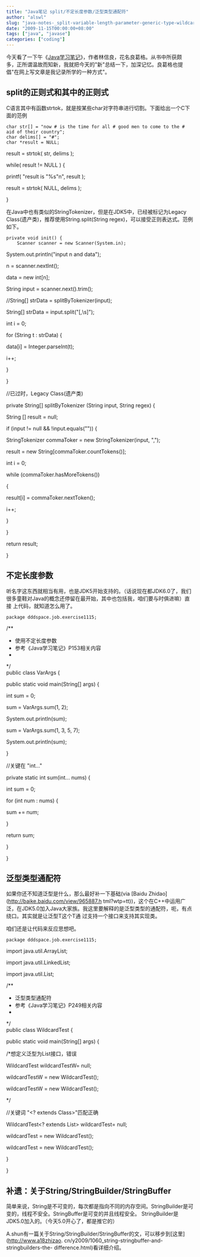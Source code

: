 ```yaml
---
title: "Java笔记 split/不定长度参数/泛型类型通配符"
author: "alswl"
slug: "java-notes-_split-variable-length-parameter-generic-type-wildcard"
date: "2009-11-15T00:00:00+08:00"
tags: ["java", "javase"]
categories: ["coding"]
---
```


今天看了一下午《[Java学习笔记](http://www.douban.com/subject/2057790/)》，作者林信良，花名良葛格。从书中所获颇
多，正所谓温故而知新，我就把今天的"新"总结一下，加深记忆。良葛格也提倡"在网上写文章是我记录所学的一种方式"。

## split的正则式和其中的正则式

C语言其中有函数strtok，就是按某些char对字符串进行切割。下面给出一个C下面的范例

    
    char str[] = "now # is the time for all # good men to come to the # aid of their country";
    char delims[] = "#";
    char *result = NULL;

result = strtok( str, delims );

while( result != NULL ) {

printf( "result is "%s"n", result );

result = strtok( NULL, delims );

}

在Java中也有类似的StringTokenizer，但是在JDK5中，已经被标记为Legacy
Class(遗产类)，推荐使用String.split(String regex)，可以接受正则表达式。范例如下。

    
    private void init() {
    	Scanner scanner = new Scanner(System.in);

System.out.println("input n and data");

n = scanner.nextInt();

data = new int[n];

String input = scanner.next().trim();

//String[] strData = splitByTokenizer(input);

String[] strData = input.split("[,\s]");

int i = 0;

for (String t : strData) {

data[i] = Integer.parseInt(t);

i++;

}

}

//已过时，Legacy Class(遗产类)

private String[] splitByTokenizer (String input, String regex) {

String [] result = null;

if (input != null && !input.equals("")) {

StringTokenizer commaToker = new StringTokenizer(input, ",");

result = new String[commaToker.countTokens()];

int i = 0;

while (commaToker.hasMoreTokens())

{

result[i] = commaToker.nextToken();

i++;

}

}

return result;

}

## 不定长度参数

听名字这东西就相当有用，也是JDK5开始支持的。（话说现在都JDK6.0了，我们很多童鞋对Java的概念还停留在最开始，其中也包括我，咱们要与时俱进嘛）直接
上代码，就知道怎么用了。

    
    package dddspace.job.exercise1115;

/**

* 使用不定长度参数  
* 参考《Java学习笔记》P153相关内容  
*   
*/  
public class VarArgs {

public static void main(String[] args) {

  
int sum = 0;

sum = VarArgs.sum(1, 2);

System.out.println(sum);

  
sum = VarArgs.sum(1, 3, 5, 7);

System.out.println(sum);

}

//关键在 "int..."

private static int sum(int... nums) {

int sum = 0;

for (int num : nums) {

sum += num;

}

return sum;

}

}

## 泛型类型通配符

如果你还不知道泛型是什么，那么最好补一下基础(via [Baidu Zhidao](http://baike.baidu.com/view/965887.h
tml?wtp=tt))，这个在C++中运用广泛，在JDK5.0加入Java大家族。我这里要解释的是泛型类型的通配符，呃，有点绕口。其实就是让泛型T这个T通
过支持一个接口来支持其实现类。

咱们还是让代码来反应思想吧。

    
    package dddspace.job.exercise1115;

import java.util.ArrayList;

import java.util.LinkedList;

import java.util.List;

/**

* 泛型类型通配符  
* 参考《Java学习笔记》P249相关内容  
*  
*/  
public class WildcardTest<T> {

public static void main(String[] args) {

  
/*想定义泛型为List接口，错误

WildcardTest<List> wildcardTestW= null;

wildcardTestW = new WildcardTest<ArrayList>();

wildcardTestW = new WildcardTest<LinkedList>();

*/  
  
//关键词 "<? extends Class>"匹配正确

WildcardTest<? extends List> wildcardTest= null;

wildcardTest = new WildcardTest<ArrayList>();

wildcardTest = new WildcardTest<LinkedList>();

}

}

## 补遗：关于String/StringBuilder/StringBuffer

简单来说，String是不可变的，每次都是指向不同的内存空间。StringBuilder是可变的，线程不安全。StringBuffer是可变的并且线程安全。
StringBuilder是JDK5.0加入的。（今天5.0开心了，都是推它的）

A.shun有一篇关于String/StringBuilder/StringBuffer的文，可以移步到[这里](http://www.a18zhizao.
cn/y2009/1060_string-stringbuffer-and-stringbuilders-the-
difference.html)看详细介绍。

